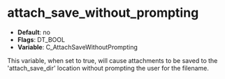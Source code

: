 # attach_save_without_prompting

- **Default**: no
- **Flags**: DT_BOOL
- **Variable**: C_AttachSaveWithoutPrompting

This variable, when set to true, will cause attachments to be saved to
the 'attach_save_dir' location without prompting the user for the filename.
